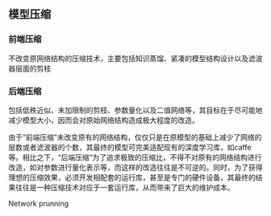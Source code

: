 ## 模型压缩

### 前端压缩

不改变原网络结构的压缩技术，主要包括知识蒸馏、紧凑的模型结构设计以及滤波器层面的剪枝

### 后端压缩

包括低秩近似、未加限制的剪枝、参数量化以及二值网络等，其目标在于尽可能地减少模型大小，因而会对原始网络结构造成极大程度的改造。

由于“前端压缩”未改变原有的网络结构，仅仅只是在原模型的基础上减少了网络的层数或者滤波器的个数，其最终的模型可完美适配现有的深度学习库，如caffe等。相比之下，“后端压缩”为了追求极致的压缩比，不得不对原有的网络结构进行改造，如对参数进行量化表示等，而这样的改造往往是不可逆的。同时，为了获得理想的压缩效果，必须开发相配套的运行库，甚至是专门的硬件设备，其最终的结果往往是一种压缩技术对应于一套运行库，从而带来了巨大的维护成本。



Network prunning
